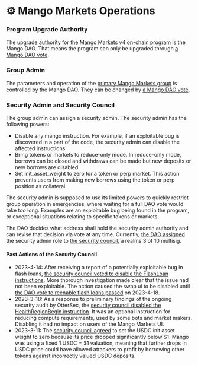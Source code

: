 # ⚙ Mango Markets Operations

### Program Upgrade Authority

The upgrade authority for [the Mango Markets v4 on-chain program](https://explorer.solana.com/address/4MangoMjqJ2firMokCjjGgoK8d4MXcrgL7XJaL3w6fVg) is the Mango DAO. That means the program can only be upgraded through [a Mango DAO vote](https://dao.mango.markets/dao/MNGO).

### **Group Admin**

The parameters and operation of the [primary Mango Markets group](https://explorer.solana.com/address/78b8f4cGCwmZ9ysPFMWLaLTkkaYnUjwMJYStWe5RTSSX/anchor-account?cluster=mainnet-beta) is controlled by the Mango DAO. They can be changed by [a Mango DAO vote](https://dao.mango.markets/dao/MNGO).

### **Security Admin and Security Council**

The group admin can assign a security admin. The security admin has the following powers:

* Disable any mango instruction. For example, if an exploitable bug is discovered in a part of the code, the security admin can disable the affected instructions.
* Bring tokens or markets to reduce-only mode. In reduce-only mode, borrows can be closed and withdraws can be made but new deposits or new borrows are disabled.
* Set init\_asset\_weight to zero for a token or perp market. This action prevents users from making new borrows using the token or perp position as collateral.

The security admin is supposed to use its limited powers to quickly restrict group operation in emergencies, where waiting for a full DAO vote would take too long. Examples are an exploitable bug being found in the program, or exceptional situations relating to specific tokens or markets.

The DAO decides what address shall hold the security admin authority and can revise that decision via vote at any time. Currently, [the DAO assigned](https://dao.mango.markets/dao/MNGO/proposal/tK49KBmG6NJLRF7Tef7mvsuXQQFALamgirmHSEGUMCw) the security admin role to [the security council](https://dao.mango.markets/dao/AQbsV8b3Yv3UHUmd62hw9vFmNTHgBTdiLfaWzwmVfXB2), a realms 3 of 10 multisig.

#### Past Actions of the Security Council

* 2023-4-14: After receiving a report of a potentially exploitable bug in flash loans, [the security council voted to disable the FlashLoan instructions](https://app.realms.today/dao/AQbsV8b3Yv3UHUmd62hw9vFmNTHgBTdiLfaWzwmVfXB2/proposal/AUJM8v3an9zAuYHNmBQYH3UWzSGVkFUd7ErDdQK3ER3n). More thorough investigation made clear that the issue had not been exploitable. The action caused the swap ui to be disabled until [the DAO vote to reenable flash loans passed](https://dao.mango.markets/dao/MNGO/proposal/BcRNiqEBZE195jVrtgr7r2iBjFhvLhXHuYaq1Vbc8JxD) on 2023-4-18.
* 2023-3-18: As a response to preliminary findings of the ongoing security audit by OtterSec, the [security council disabled the HealthRegionBegin instruction](https://app.realms.today/dao/AQbsV8b3Yv3UHUmd62hw9vFmNTHgBTdiLfaWzwmVfXB2/proposal/8wzYcKGcSrx2V5WJUMGB3982uTfhMxVXMxyq6qthWfWz). It was an optional instruction for reducing compute requirements, used by some bots and market makers. Disabling it had no impact on users of the Mango Markets UI.
* 2023-3-11: The [security council agreed](https://dao.mango.markets/dao/AQbsV8b3Yv3UHUmd62hw9vFmNTHgBTdiLfaWzwmVfXB2/proposal/BtjbTJnxdpz113Gaz66yZsWXMWgLQ1khzjnGoZuHjwP) to set the USDC init asset weight to zero because its price dropped significantly below $1. Mango was using a fixed 1 USDC = $1 valuation, meaning that further drops in USDC price could have allowed attackers to profit by borrowing other tokens against incorrectly valued USDC deposits.
